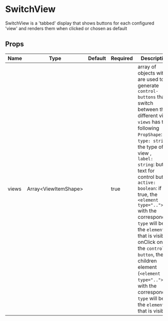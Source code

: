 # SwitchView

SwitchView is a 'tabbed' display that shows buttons for each
configured 'view' and renders them when clicked or chosen as default


## Props
| Name  | Type                       | Default | Required | Description                                                                                                                                                                                                                                                                                                                                                                                                                                                                                                                         |
| ----- | -------------------------- | ------- | -------- | ----------------------------------------------------------------------------------------------------------------------------------------------------------------------------------------------------------------------------------------------------------------------------------------------------------------------------------------------------------------------------------------------------------------------------------------------------------------------------------------------------------------------------------- |
| views | Array&lt;ViewItemShape&gt; |         | true     | array of objects with are used to generate `control-buttons` that switch<br>between the different view. `views` has the following `PropShape`:<br>`type: string`: the type of view ,<br>`label: string`: button text for control button,<br>`active: boolean`: if true, the `<element type="..">` with the corresponding<br>`type` will be the `element` that is visible<br>onClick on of the `control-button`, the children element (`<element type="..">`) with the corresponding<br>`type` will be the `element` that is visible |
